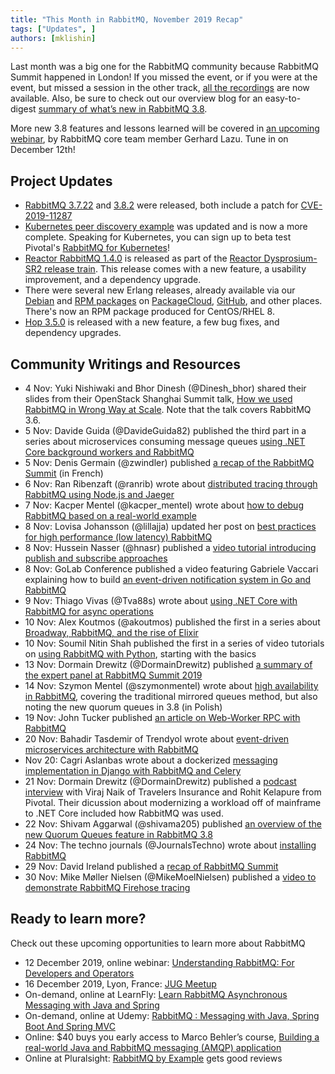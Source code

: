 ```yaml
---
title: "This Month in RabbitMQ, November 2019 Recap"
tags: ["Updates", ]
authors: [mklishin]
---
```


Last month was a big one for the RabbitMQ community because RabbitMQ Summit happened in London! If you missed the event, or if you were at the event, but missed a session in the other track, [all the recordings](https://www.youtube.com/watch?v=InqY3l69yCs&amp;list=PLDUzG2yLXrU7gQAzZwMEkjkfTy0L5FsJx) are now available. Also, be sure to check out our overview blog for an easy-to-digest [summary of what’s new in RabbitMQ 3.8](/blog/2019/11/11/rabbitmq-3-8-release-overview).

More new 3.8 features and lessons learned will be covered in [an upcoming webinar](https://content.pivotal.io/webinars/dec-12-understand-rabbitmq-for-developers-and-operators-webinar?utm_campaign=rabbitmq-devops-erlang_q419&amp;utm_source=twitter&amp;utm_medium=social),
by RabbitMQ core team member Gerhard Lazu. Tune in on December 12th!

<!-- truncate -->

## Project Updates

* [RabbitMQ 3.7.22](https://groups.google.com/forum/#!msg/rabbitmq-users/9ztCUW7RaMU/JkQQXXOEBgAJ) and [3.8.2](https://github.com/rabbitmq/rabbitmq-server/releases/tag/v3.8.2) were released, both include a patch for [CVE-2019-11287](https://pivotal.io/security/cve-2019-11287)
* [Kubernetes peer discovery example](https://github.com/rabbitmq/rabbitmq-server/tree/main/deps/rabbitmq_peer_discovery_k8s/tree/master/examples/minikube) was updated
and is now a more complete. Speaking for Kubernetes, you can sign up to beta test Pivotal's [RabbitMQ for Kubernetes](https://pivotal.io/pivotal-rabbitmq-on-kubernetes)!
* [Reactor RabbitMQ 1.4.0](https://groups.google.com/d/msg/rabbitmq-users/aY4aOtUPneg/p9GDDsSDBgAJ) is released as part of the [Reactor Dysprosium-SR2 release train](https://projectreactor.io/docs). This release comes with a new feature, a usability improvement, and a dependency upgrade.
* There were several new Erlang releases, already available via our [Debian](https://github.com/rabbitmq/erlang-debian-package/) and [RPM packages](https://github.com/rabbitmq/erlang-rpm) on [PackageCloud](https://packagecloud.io/rabbitmq/erlang/), [GitHub](https://github.com/rabbitmq/erlang-rpm/releases), and other places. There's now an RPM package produced for CentOS/RHEL 8.
* [Hop 3.5.0](https://groups.google.com/d/msg/rabbitmq-users/fOhiRVFnYJg/6BRKqhH4AwAJ) is released with a new feature, a few bug fixes, and dependency upgrades.

## Community Writings and Resources

* 4 Nov: Yuki Nishiwaki and Bhor Dinesh (@Dinesh_bhor) shared their slides from their OpenStack Shanghai Summit talk, [How we used RabbitMQ in Wrong Way at Scale](https://speakerdeck.com/line_developers/how-we-used-rabbitmq-in-wrong-way-at-a-scale). Note that the talk covers RabbitMQ 3.6.
* 5 Nov: Davide Guida (@DavideGuida82) published the third part in a series about microservices consuming message queues [using .NET Core background workers and RabbitMQ](https://www.davideguida.com/consuming-message-queues-using-net-core-background-workers-part-3-the-code-finally/)
* 5 Nov: Denis Germain (@zwindler) published [a recap of the RabbitMQ Summit](https://blog.zwindler.fr/2019/11/05/recap-du-rabbitmq-summit-2019/) (in French)
* 6 Nov: Ran Ribenzaft (@ranrib) wrote about [distributed tracing through RabbitMQ using Node.js and Jaeger](https://epsagon.com/blog/distributed-tracing-through-rabbitmq-using-node-js-jaeger/)
* 7 Nov: Kacper Mentel (@kacper_mentel) wrote about [how to debug RabbitMQ based on a real-world example](https://www.erlang-solutions.com/blog/how-to-debug-your-rabbitmq.html)
* 8 Nov: Lovisa Johansson (@lillajja) updated her post on [best practices for high performance (low latency) RabbitMQ](https://www.cloudamqp.com/blog/2018-01-08-part2-rabbitmq-best-practice-for-high-performance.html)
* 8 Nov: Hussein Nasser (@hnasr) published a [video tutorial introducing publish and subscribe approaches](https://youtu.be/O1PgqUqZKTA)
* 8 Nov: GoLab Conference published a video featuring Gabriele Vaccari explaining how to build [an event-driven notification system in Go and RabbitMQ](https://youtu.be/HTM2UDzk7mY)
* 9 Nov: Thiago Vivas (@Tva88s) wrote about [using .NET Core with RabbitMQ for async operations](https://www.c-sharpcorner.com/article/using-net-core-with-rabbitmq-for-async-operations/)
* 10 Nov: Alex Koutmos (@akoutmos) published the first in a series about [Broadway, RabbitMQ, and the rise of Elixir](https://akoutmos.com/post/broadway-rabbitmq-and-the-rise-of-elixir/)
* 10 Nov: Soumil Nitin Shah published the first in a series of video tutorials on [using RabbitMQ with Python](https://www.youtube.com/watch?v=eSN0otKzYOE), starting with the basics
* 13 Nov: Dormain Drewitz (@DormainDrewitz) published [a summary of the expert panel at RabbitMQ Summit 2019](https://content.pivotal.io/blog/rabbitmq-3-8-steals-the-show-at-rabbitmq-summit-2019-expert-panel)
* 14 Nov: Szymon Mentel (@szymonmentel) wrote about [high availability in RabbitMQ](https://szkolarabbita.pl/o-systemach-wysokiej-dostepnosci-na-przykladzie-rabbitmq/), covering the traditional mirrored queues method, but also noting the new quorum queues in 3.8 (in Polish)
* 19 Nov: John Tucker published [an article on Web-Worker RPC with RabbitMQ](https://codeburst.io/web-worker-rpc-with-rabbitmq-1c6d90939f7)
* 20 Nov: Bahadir Tasdemir of Trendyol wrote about [event-driven microservices architecture with RabbitMQ](https://medium.com/trendyol-tech/event-driven-microservice-architecture-91f80ceaa21e)
* Nov 20: Cagri Aslanbas wrote about a dockerized [messaging implementation in Django with RabbitMQ and Celery](https://medium.com/@cagrias/a-dockerized-pub-sub-message-queue-implementation-in-django-by-using-rabbitmq-and-celery-20d349dc60b6)
* 21 Nov: Dormain Drewitz (@DormainDrewitz) published a [podcast interview](https://content.pivotal.io/podcasts/modernizing-from-mainframe-to-net-core-at-travelers-insurance) with Viraj Naik of Travelers Insurance and Rohit Kelapure from Pivotal. Their dicussion about modernizing a workload off of mainframe to .NET Core included how RabbitMQ was used.
* 22 Nov: Shivam Aggarwal (@shivama205) published [an overview of the new Quorum Queues feature in RabbitMQ 3.8](https://medium.com/@shivama205/rabbbitmq-quorum-queues-829cec655792)
* 24 Nov: The techno journals (@JournalsTechno) wrote about [installing RabbitMQ](https://www.thetechnojournals.com/2019/11/installing-rabbit-mq.html)
* 29 Nov: David Ireland published a [recap of RabbitMQ Summit](https://tech.labs.oliverwyman.com/blog/2019/11/29/rabbitmq-summit-2019-report/)
* 30 Nov: Mike Møller Nielsen (@MikeMoelNielsen) published a [video to demonstrate RabbitMQ Firehose tracing](https://youtu.be/ftIKXFLdYZQ)

## Ready to learn more?

Check out these upcoming opportunities to learn more about RabbitMQ

* 12 December 2019, online webinar: [Understanding RabbitMQ: For Developers and Operators](https://content.pivotal.io/webinars/dec-12-understand-rabbitmq-for-developers-and-operators-webinar?utm_campaign=this-month-understanding-rabbitmq&amp;utm_source=rabbitmq&amp;utm_medium=website)
* 16 December 2019, Lyon, France: [JUG Meetup](https://www.meetup.com/fr-FR/lyonjug/events/266379924)
* On-demand, online at LearnFly: [Learn RabbitMQ Asynchronous Messaging with Java and Spring](https://www.learnfly.com/learn-rabbitmq-asynchronous-messaging-with-java-and-spring)
* On-demand, online at Udemy: [RabbitMQ : Messaging with Java, Spring Boot And Spring MVC](https://www.udemy.com/rabbitmq-messaging-with-java-spring-boot-and-spring-mvc/)
* Online: $40 buys you early access to Marco Behler’s course, [Building a real-world Java and RabbitMQ messaging (AMQP) application](https://www.marcobehler.com/courses/30-building-a-real-world-java-and-rabbitmq-messaging-amqp-application)
* Online at Pluralsight: [RabbitMQ by Example](https://www.pluralsight.com/courses/rabbitmq-by-example) gets good reviews
